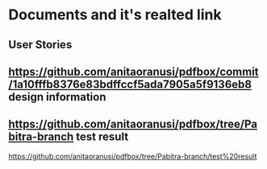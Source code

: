 Documents and it's realted link
================================
User Stories
----------------
 https://github.com/anitaoranusi/pdfbox/commit/1a10fffb8376e83bdffccf5ada7905a5f9136eb8
design information
--------------------
https://github.com/anitaoranusi/pdfbox/tree/Pabitra-branch
test result
--------------
https://github.com/anitaoranusi/pdfbox/tree/Pabitra-branch/test%20result
